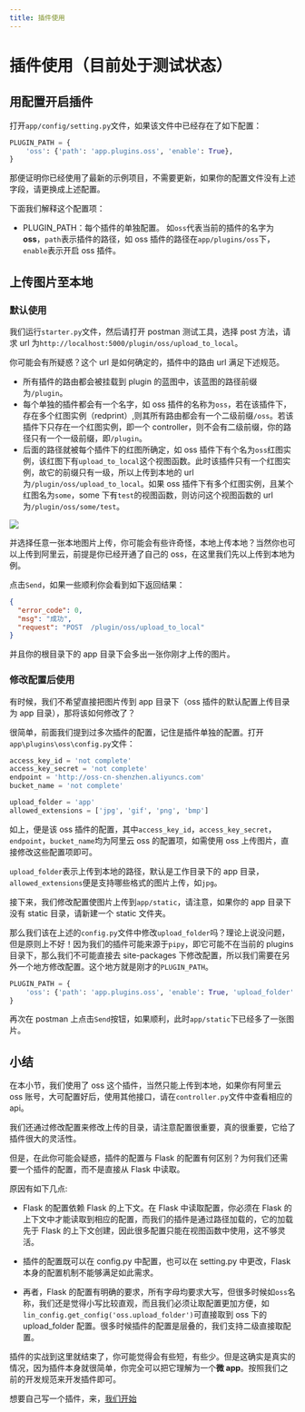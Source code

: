 ```yaml
---
title: 插件使用
---
```


# <H2Icon /> 插件使用（目前处于测试状态）

## 用配置开启插件

打开`app/config/setting.py`文件，如果该文件中已经存在了如下配置：

```py
PLUGIN_PATH = {
    'oss': {'path': 'app.plugins.oss', 'enable': True},
}
```

那便证明你已经使用了最新的示例项目，不需要更新，如果你的配置文件没有上述字段，请更换成上述配置。

下面我们解释这个配置项：

- PLUGIN_PATH：每个插件的单独配置。
  如`oss`代表当前的插件的名字为**oss**，`path`表示插件的路径，如 oss 插件的路径在`app/plugins/oss`下，`enable`表示开启 oss 插件。

## 上传图片至本地

### 默认使用

我们运行`starter.py`文件，然后请打开 postman 测试工具，选择 post 方法，请求 url 为`http://localhost:5000/plugin/oss/upload_to_local`。

你可能会有所疑惑？这个 url 是如何确定的，插件中的路由 url 满足下述规范。

- 所有插件的路由都会被挂载到 plugin 的蓝图中，该蓝图的路径前缀为`/plugin`。
- 每个单独的插件都会有一个名字，如 oss 插件的名称为`oss`，若在该插件下，存在多个红图实例（redprint）,则其所有路由都会有一个二级前缀`/oss`。若该插件下只存在一个红图实例，即一个 controller，则不会有二级前缀，你的路径只有一个一级前缀，即`/plugin`。
- 后面的路径就被每个插件下的红图所确定，如 oss 插件下有个名为`oss`红图实例，该红图下有`upload_to_local`这个视图函数。此时该插件只有一个红图实例，故它的前缀只有一级，所以上传到本地的 url 为`/plugin/oss/upload_to_local`。如果 oss 插件下有多个红图实例，且某个红图名为`some`，some 下有`test`的视图函数，则访问这个视图函数的 url 为`/plugin/oss/some/test`。

<img-wrapper>
  <img src="http://imglf6.nosdn0.126.net/img/Qk5LWkJVWkF3NmdaV1VSUVRXWWR1TnJRMkV2dzF4ampld1lyWHA4L1duZmMyVFc3RWVnQ2pRPT0.png?imageView&thumbnail=1680x0&quality=96&stripmeta=0"/>
</img-wrapper>

并选择任意一张本地图片上传，你可能会有些许奇怪，本地上传本地？当然你也可以上传到阿里云，前提是你已经开通了自己的 oss，在这里我们先以上传到本地为例。

点击`Send`，如果一些顺利你会看到如下返回结果：

```json
{
  "error_code": 0,
  "msg": "成功",
  "request": "POST  /plugin/oss/upload_to_local"
}
```

并且你的根目录下的 app 目录下会多出一张你刚才上传的图片。

### 修改配置后使用

有时候，我们不希望直接把图片传到 app 目录下（oss 插件的默认配置上传目录为 app 目录），那将该如何修改了？

很简单，前面我们提到过多次插件的配置，记住是插件单独的配置。打开`app\plugins\oss\config.py`文件：

```py
access_key_id = 'not complete'
access_key_secret = 'not complete'
endpoint = 'http://oss-cn-shenzhen.aliyuncs.com'
bucket_name = 'not complete'

upload_folder = 'app'
allowed_extensions = ['jpg', 'gif', 'png', 'bmp']
```

如上，便是该 oss 插件的配置，其中`access_key_id`，`access_key_secret`，`endpoint`，`bucket_name`均为阿里云 oss 的配置项，如需使用 oss 上传图片，直接修改这些配置项即可。

`upload_folder`表示上传到本地的路径，默认是工作目录下的 app 目录，`allowed_extensions`便是支持哪些格式的图片上传，如`jpg`。

接下来，我们修改配置使图片上传到`app/static`，请注意，如果你的 app 目录下没有 static 目录，请新建一个 static 文件夹。

那么我们该在上述的`config.py`文件中修改`upload_folder`吗？理论上说没问题，但是原则上不好！因为我们的插件可能来源于`pipy`，即它可能不在当前的 plugins 目录下，那么我们不可能直接去 site-packages 下修改配置，所以我们需要在另外一个地方修改配置。这个地方就是刚才的`PLUGIN_PATH`。

```py
PLUGIN_PATH = {
    'oss': {'path': 'app.plugins.oss', 'enable': True, 'upload_folder': 'app/static'},
}
```

再次在 postman 上点击`Send`按钮，如果顺利，此时`app/static`下已经多了一张图片。

## 小结

在本小节，我们使用了 oss 这个插件，当然只能上传到本地，如果你有阿里云 oss 账号，大可配置好后，使用其他接口，请在`controller.py`文件中查看相应的 api。

我们还通过修改配置来修改上传的目录，请注意配置很重要，真的很重要，它给了插件很大的灵活性。

但是，在此你可能会疑惑，插件的配置与 Flask 的配置有何区别？为何我们还需要一个插件的配置，而不是直接从 Flask 中读取。

原因有如下几点:

- Flask 的配置依赖 Flask 的上下文。在 Flask 中读取配置，你必须在 Flask 的上下文中才能读取到相应的配置，而我们的插件是通过路径加载的，它的加载先于 Flask 的上下文创建，因此很多配置只能在视图函数中使用，这不够灵活。

- 插件的配置既可以在 config.py 中配置，也可以在 setting.py 中更改，Flask 本身的配置机制不能够满足如此需求。

- 再者，Flask 的配置有明确的要求，所有字母均要求大写，但很多时候如`oss`名称，我们还是觉得小写比较直观，而且我们必须让取配置更加方便，如`lin_config.get_config('oss.upload_folder')`可直接取到 oss 下的 upload_folder 配置。很多时候插件的配置是层叠的，我们支持二级直接取配置。

插件的实战到这里就结束了，你可能觉得会有些短，有些少。但是这确实是真实的情况，因为插件本身就很简单，你完全可以把它理解为一个**微 app**。按照我们之前的开发规范来开发插件即可。

想要自己写一个插件，来，[我们开始](./plugin_create.md)

<RightMenu />
